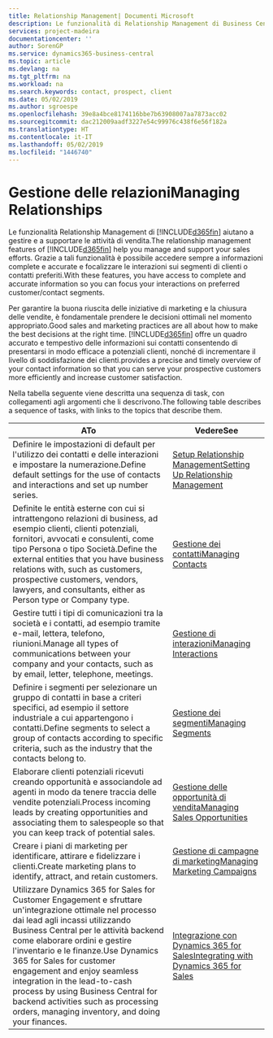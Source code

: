 ```yaml
---
title: Relationship Management| Documenti Microsoft
description: Le funzionalità di Relationship Management di Business Central supportano le attività di vendita e consentono di accedere alle informazioni sui contatti e i potenziali clienti in modo da poter assistere in modo efficiente i clienti.
services: project-madeira
documentationcenter: ''
author: SorenGP
ms.service: dynamics365-business-central
ms.topic: article
ms.devlang: na
ms.tgt_pltfrm: na
ms.workload: na
ms.search.keywords: contact, prospect, client
ms.date: 05/02/2019
ms.author: sgroespe
ms.openlocfilehash: 39e8a4bce8174116bbe7b63908007aa7873acc02
ms.sourcegitcommit: dac212009aadf3227e54c99976c438f6e56f182a
ms.translationtype: HT
ms.contentlocale: it-IT
ms.lasthandoff: 05/02/2019
ms.locfileid: "1446740"
---
```

# <a name="managing-relationships"></a><span data-ttu-id="83756-103">Gestione delle relazioni</span><span class="sxs-lookup"><span data-stu-id="83756-103">Managing Relationships</span></span>
<span data-ttu-id="83756-104">Le funzionalità Relationship Management di [!INCLUDE[d365fin](includes/d365fin_md.md)] aiutano a gestire e a supportare le attività di vendita.</span><span class="sxs-lookup"><span data-stu-id="83756-104">The relationship management features of [!INCLUDE[d365fin](includes/d365fin_md.md)] help you manage and support your sales efforts.</span></span> <span data-ttu-id="83756-105">Grazie a tali funzionalità è possibile accedere sempre a informazioni complete e accurate e focalizzare le interazioni sui segmenti di clienti o contatti preferiti.</span><span class="sxs-lookup"><span data-stu-id="83756-105">With these features, you have access to complete and accurate information so you can focus your interactions on preferred customer/contact segments.</span></span>

<span data-ttu-id="83756-106">Per garantire la buona riuscita delle iniziative di marketing e la chiusura delle vendite, è fondamentale prendere le decisioni ottimali nel momento appropriato.</span><span class="sxs-lookup"><span data-stu-id="83756-106">Good sales and marketing practices are all about how to make the best decisions at the right time.</span></span> [!INCLUDE[d365fin](includes/d365fin_md.md)] <span data-ttu-id="83756-107">offre un quadro accurato e tempestivo delle informazioni sui contatti consentendo di presentarsi in modo efficace a potenziali clienti, nonché di incrementare il livello di soddisfazione dei clienti.</span><span class="sxs-lookup"><span data-stu-id="83756-107">provides a precise and timely overview of your contact information so that you can serve your prospective customers more efficiently and increase customer satisfaction.</span></span>

<span data-ttu-id="83756-108">Nella tabella seguente viene descritta una sequenza di task, con collegamenti agli argomenti che li descrivono.</span><span class="sxs-lookup"><span data-stu-id="83756-108">The following table describes a sequence of tasks, with links to the topics that describe them.</span></span>  

| <span data-ttu-id="83756-109">A</span><span class="sxs-lookup"><span data-stu-id="83756-109">To</span></span> | <span data-ttu-id="83756-110">Vedere</span><span class="sxs-lookup"><span data-stu-id="83756-110">See</span></span> |
| --- | --- |
|<span data-ttu-id="83756-111">Definire le impostazioni di default per l'utilizzo dei contatti e delle interazioni e impostare la numerazione.</span><span class="sxs-lookup"><span data-stu-id="83756-111">Define default settings for the use of contacts and interactions and set up number series.</span></span>|[<span data-ttu-id="83756-112">Setup Relationship Management</span><span class="sxs-lookup"><span data-stu-id="83756-112">Setting Up Relationship Management</span></span>](marketing-setup-marketing.md)|
|<span data-ttu-id="83756-113">Definite le entità esterne con cui si intrattengono relazioni di business, ad esempio clienti, clienti potenziali, fornitori, avvocati e consulenti, come tipo Persona o tipo Società.</span><span class="sxs-lookup"><span data-stu-id="83756-113">Define the external entities that you have business relations with, such as customers, prospective customers, vendors, lawyers, and consultants, either as Person type or Company type.</span></span>|[<span data-ttu-id="83756-114">Gestione dei contatti</span><span class="sxs-lookup"><span data-stu-id="83756-114">Managing Contacts</span></span>](marketing-contacts.md)|
|<span data-ttu-id="83756-115">Gestire tutti i tipi di comunicazioni tra la società e i contatti, ad esempio tramite e-mail, lettera, telefono, riunioni.</span><span class="sxs-lookup"><span data-stu-id="83756-115">Manage all types of communications between your company and your contacts, such as by email, letter, telephone, meetings.</span></span>|[<span data-ttu-id="83756-116">Gestione di interazioni</span><span class="sxs-lookup"><span data-stu-id="83756-116">Managing Interactions</span></span>](marketing-interactions.md)|
|<span data-ttu-id="83756-117">Definire i segmenti per selezionare un gruppo di contatti in base a criteri specifici, ad esempio il settore industriale a cui appartengono i contatti.</span><span class="sxs-lookup"><span data-stu-id="83756-117">Define segments to select a group of contacts according to specific criteria, such as the industry that the contacts belong to.</span></span>|[<span data-ttu-id="83756-118">Gestione dei segmenti</span><span class="sxs-lookup"><span data-stu-id="83756-118">Managing Segments</span></span>](marketing-segments.md)|
|<span data-ttu-id="83756-119">Elaborare clienti potenziali ricevuti creando opportunità e associandole ad agenti in modo da tenere traccia delle vendite potenziali.</span><span class="sxs-lookup"><span data-stu-id="83756-119">Process incoming leads by creating opportunities and associating them to salespeople so that you can keep track of potential sales.</span></span>|[<span data-ttu-id="83756-120">Gestione delle opportunità di vendita</span><span class="sxs-lookup"><span data-stu-id="83756-120">Managing Sales Opportunities</span></span>](marketing-manage-sales-opportunities.md)|
|<span data-ttu-id="83756-121">Creare i piani di marketing per identificare, attirare e fidelizzare i clienti.</span><span class="sxs-lookup"><span data-stu-id="83756-121">Create marketing plans to identify, attract, and retain customers.</span></span>|[<span data-ttu-id="83756-122">Gestione di campagne di marketing</span><span class="sxs-lookup"><span data-stu-id="83756-122">Managing Marketing Campaigns</span></span>](marketing-campaigns.md)|
|<span data-ttu-id="83756-123">Utilizzare Dynamics 365 for Sales for Customer Engagement e sfruttare un'integrazione ottimale nel processo dai lead agli incassi utilizzando Business Central per le attività backend come elaborare ordini e gestire l'inventario e le finanze.</span><span class="sxs-lookup"><span data-stu-id="83756-123">Use Dynamics 365 for Sales for customer engagement and enjoy seamless integration in the lead-to-cash process by using Business Central for backend activities such as processing orders, managing inventory, and doing your finances.</span></span>|[<span data-ttu-id="83756-124">Integrazione con Dynamics 365 for Sales</span><span class="sxs-lookup"><span data-stu-id="83756-124">Integrating with Dynamics 365 for Sales</span></span>](marketing-integrate-dynamicscrm.md)|
